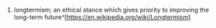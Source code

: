 1. longtermism; an ethical stance which gives priority to improving the long-term future^[https://en.wikipedia.org/wiki/Longtermism]